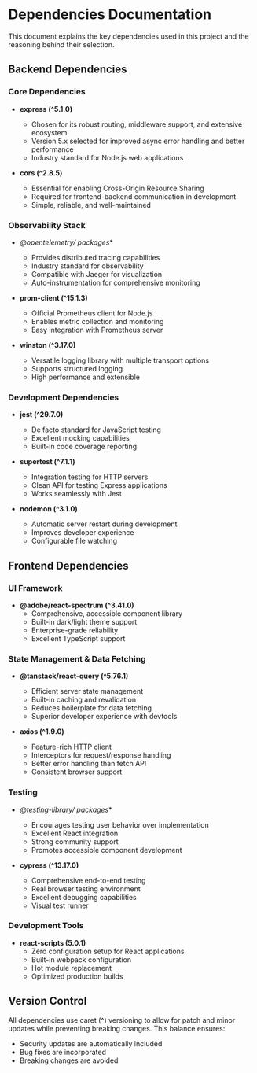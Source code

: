 # Dependencies Documentation

This document explains the key dependencies used in this project and the reasoning behind their selection.

## Backend Dependencies

### Core Dependencies

- **express (^5.1.0)**
  - Chosen for its robust routing, middleware support, and extensive ecosystem
  - Version 5.x selected for improved async error handling and better performance
  - Industry standard for Node.js web applications

- **cors (^2.8.5)**
  - Essential for enabling Cross-Origin Resource Sharing
  - Required for frontend-backend communication in development
  - Simple, reliable, and well-maintained

### Observability Stack

- **@opentelemetry/* packages**
  - Provides distributed tracing capabilities
  - Industry standard for observability
  - Compatible with Jaeger for visualization
  - Auto-instrumentation for comprehensive monitoring

- **prom-client (^15.1.3)**
  - Official Prometheus client for Node.js
  - Enables metric collection and monitoring
  - Easy integration with Prometheus server

- **winston (^3.17.0)**
  - Versatile logging library with multiple transport options
  - Supports structured logging
  - High performance and extensible

### Development Dependencies

- **jest (^29.7.0)**
  - De facto standard for JavaScript testing
  - Excellent mocking capabilities
  - Built-in code coverage reporting

- **supertest (^7.1.1)**
  - Integration testing for HTTP servers
  - Clean API for testing Express applications
  - Works seamlessly with Jest

- **nodemon (^3.1.0)**
  - Automatic server restart during development
  - Improves developer experience
  - Configurable file watching

## Frontend Dependencies

### UI Framework

- **@adobe/react-spectrum (^3.41.0)**
  - Comprehensive, accessible component library
  - Built-in dark/light theme support
  - Enterprise-grade reliability
  - Excellent TypeScript support

### State Management & Data Fetching

- **@tanstack/react-query (^5.76.1)**
  - Efficient server state management
  - Built-in caching and revalidation
  - Reduces boilerplate for data fetching
  - Superior developer experience with devtools

- **axios (^1.9.0)**
  - Feature-rich HTTP client
  - Interceptors for request/response handling
  - Better error handling than fetch API
  - Consistent browser support

### Testing

- **@testing-library/* packages**
  - Encourages testing user behavior over implementation
  - Excellent React integration
  - Strong community support
  - Promotes accessible component development

- **cypress (^13.17.0)**
  - Comprehensive end-to-end testing
  - Real browser testing environment
  - Excellent debugging capabilities
  - Visual test runner

### Development Tools

- **react-scripts (5.0.1)**
  - Zero configuration setup for React applications
  - Built-in webpack configuration
  - Hot module replacement
  - Optimized production builds

## Version Control

All dependencies use caret (^) versioning to allow for patch and minor updates while preventing breaking changes. This balance ensures:
- Security updates are automatically included
- Bug fixes are incorporated
- Breaking changes are avoided 